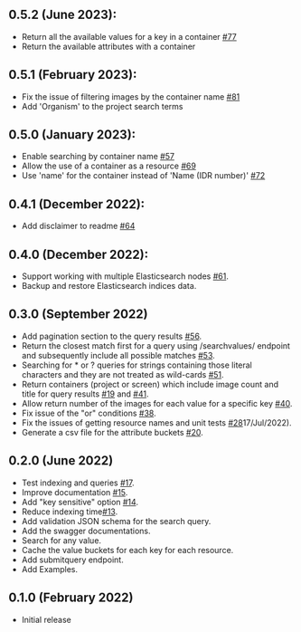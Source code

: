 0.5.2 (June 2023):
------------------
- Return all the available values for a key in a container [#77](https://github.com/ome/omero_search_engine/pull/77)
- Return the available attributes with a container 

0.5.1 (February 2023):
----------------------
- Fix the issue of filtering images by the container name [#81](https://github.com/ome/omero_search_engine/pull/81)
- Add 'Organism' to the project search terms

0.5.0 (January 2023):
---------------------
- Enable searching by container name [#57](https://github.com/ome/omero_search_engine/pull/57)
- Allow the use of a container as a resource [#69](https://github.com/ome/omero_search_engine/pull/69)
- Use 'name' for the container instead of 'Name (IDR number)' [#72](https://github.com/ome/omero_search_engine/pull/72)

 0.4.1 (December 2022):
----------------------
- Add disclaimer to readme [#64](https://github.com/ome/omero_search_engine/pull/64)

0.4.0 (December 2022):
---------------------
- Support working with multiple Elasticsearch nodes [#61](https://github.com/ome/omero_search_engine/pull/61).
- Backup and restore Elasticsearch indices data.

0.3.0 (September 2022)
----------------------
- Add pagination section to the query results [#56](https://github.com/ome/omero_search_engine/pull/56).
- Return the closest match first for a query using /searchvalues/ endpoint and subsequently include all possible matches [#53](https://github.com/ome/omero_search_engine/pull/53).
- Searching for * or ? queries for strings containing those literal characters and they are not treated as wild-cards [#51](https://github.com/ome/omero_search_engine/pull/51).
- Return containers (project or screen) which include image count and title for query results [#19](https://github.com/ome/omero_search_engine/pull/19) and [#41](https://github.com/ome/omero_search_engine/pull/41). 
- Allow return number of the images for each value for a specific key [#40](https://github.com/ome/omero_search_engine/pull/40).
- Fix issue of the "or" conditions [#38](https://github.com/ome/omero_search_engine/pull/38).
- Fix the issues of getting resource names and unit tests [#28](https://github.com/ome/omero_search_engine/pull/28)17/Jul/2022).
- Generate a csv file for the attribute buckets [#20](https://github.com/ome/omero_search_engine/pull/20).

0.2.0 (June 2022)
-----------------
- Test indexing and queries [#17](https://github.com/ome/omero_search_engine/pull/17).
- Improve documentation [#15](https://github.com/ome/omero_search_engine/pull/15).
- Add "key sensitive" option [#14](https://github.com/ome/omero_search_engine/pull/14).
- Reduce indexing time[#13](https://github.com/ome/omero_search_engine/pull/13). 
- Add validation JSON schema for the search query.
- Add the swagger documentations.
- Search for any value.
- Cache the value buckets for each key for each resource. 
- Add submitquery endpoint.
- Add Examples.

0.1.0 (February 2022)
---------------------
- Initial release
